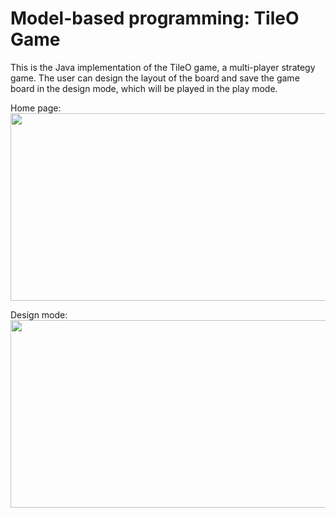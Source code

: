 # Model-based programming: TileO Game

This is the Java implementation of the TileO game, a multi-player strategy game. The user can design the layout of the board and save the game board in the design mode, which will be played in the play mode.

Home page:
<img src="https://github.com/boruitao/TileOGame/blob/master/images/newgame.png" width="600" height="300">

Design mode:
<img src="https://github.com/boruitao/TileOGame/blob/master/images/design.png" width="600" height="300">